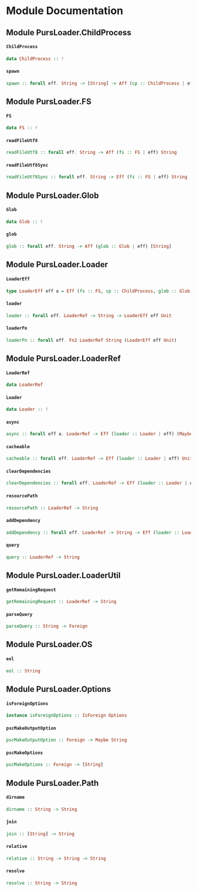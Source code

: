 # Module Documentation

## Module PursLoader.ChildProcess

#### `ChildProcess`

``` purescript
data ChildProcess :: !
```


#### `spawn`

``` purescript
spawn :: forall eff. String -> [String] -> Aff (cp :: ChildProcess | eff) String
```



## Module PursLoader.FS

#### `FS`

``` purescript
data FS :: !
```


#### `readFileUtf8`

``` purescript
readFileUtf8 :: forall eff. String -> Aff (fs :: FS | eff) String
```


#### `readFileUtf8Sync`

``` purescript
readFileUtf8Sync :: forall eff. String -> Eff (fs :: FS | eff) String
```



## Module PursLoader.Glob

#### `Glob`

``` purescript
data Glob :: !
```


#### `glob`

``` purescript
glob :: forall eff. String -> Aff (glob :: Glob | eff) [String]
```



## Module PursLoader.Loader

#### `LoaderEff`

``` purescript
type LoaderEff eff a = Eff (fs :: FS, cp :: ChildProcess, glob :: Glob, loader :: Loader | eff) a
```


#### `loader`

``` purescript
loader :: forall eff. LoaderRef -> String -> LoaderEff eff Unit
```


#### `loaderFn`

``` purescript
loaderFn :: forall eff. Fn2 LoaderRef String (LoaderEff eff Unit)
```



## Module PursLoader.LoaderRef

#### `LoaderRef`

``` purescript
data LoaderRef
```


#### `Loader`

``` purescript
data Loader :: !
```


#### `async`

``` purescript
async :: forall eff a. LoaderRef -> Eff (loader :: Loader | eff) (Maybe Error -> a -> Eff (loader :: Loader | eff) Unit)
```


#### `cacheable`

``` purescript
cacheable :: forall eff. LoaderRef -> Eff (loader :: Loader | eff) Unit
```


#### `clearDependencies`

``` purescript
clearDependencies :: forall eff. LoaderRef -> Eff (loader :: Loader | eff) Unit
```


#### `resourcePath`

``` purescript
resourcePath :: LoaderRef -> String
```


#### `addDependency`

``` purescript
addDependency :: forall eff. LoaderRef -> String -> Eff (loader :: Loader | eff) Unit
```


#### `query`

``` purescript
query :: LoaderRef -> String
```



## Module PursLoader.LoaderUtil

#### `getRemainingRequest`

``` purescript
getRemainingRequest :: LoaderRef -> String
```


#### `parseQuery`

``` purescript
parseQuery :: String -> Foreign
```



## Module PursLoader.OS

#### `eol`

``` purescript
eol :: String
```



## Module PursLoader.Options

#### `isForeignOptions`

``` purescript
instance isForeignOptions :: IsForeign Options
```


#### `pscMakeOutputOption`

``` purescript
pscMakeOutputOption :: Foreign -> Maybe String
```


#### `pscMakeOptions`

``` purescript
pscMakeOptions :: Foreign -> [String]
```



## Module PursLoader.Path

#### `dirname`

``` purescript
dirname :: String -> String
```


#### `join`

``` purescript
join :: [String] -> String
```


#### `relative`

``` purescript
relative :: String -> String -> String
```


#### `resolve`

``` purescript
resolve :: String -> String
```





